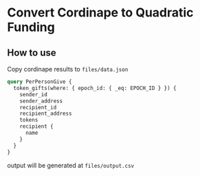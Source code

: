 # Convert Cordinape to Quadratic Funding

## How to use

Copy cordinape results to `files/data.json`

```graphql
query PerPersonGive {
  token_gifts(where: { epoch_id: { _eq: EPOCH_ID } }) {
    sender_id
    sender_address
    recipient_id
    recipient_address
    tokens
    recipient {
      name
    }
  }
}
```

output will be generated at `files/output.csv`
